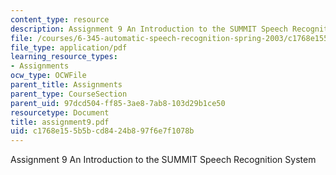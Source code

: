 ```yaml
---
content_type: resource
description: Assignment 9 An Introduction to the SUMMIT Speech Recognition System
file: /courses/6-345-automatic-speech-recognition-spring-2003/c1768e155b5bcd8424b897f6e7f1078b_assignment9.pdf
file_type: application/pdf
learning_resource_types:
- Assignments
ocw_type: OCWFile
parent_title: Assignments
parent_type: CourseSection
parent_uid: 97dcd504-ff85-3ae8-7ab8-103d29b1ce50
resourcetype: Document
title: assignment9.pdf
uid: c1768e15-5b5b-cd84-24b8-97f6e7f1078b
---
```

Assignment 9 An Introduction to the SUMMIT Speech Recognition System

